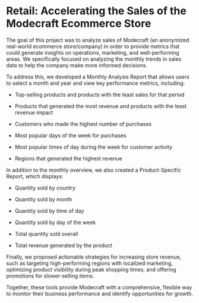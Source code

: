 # Retail: Accelerating the Sales of the Modecraft Ecommerce Store
The goal of this project was to analyze sales of Modecraft (an anonymized real-world ecommerce store/company) in order to provide metrics that could generate insights on operations, marketing, and well-performing areas. We specifically focused on analyzing the monthly trends in sales data to help the company make more informed decisions.

To address this, we developed a Monthly Analysis Report that allows users to select a month and year and view key performance metrics, including:

- Top-selling products and products with the least sales for that period

- Products that generated the most revenue and products with the least revenue impact

- Customers who made the highest number of purchases

- Most popular days of the week for purchases

- Most popular times of day during the week for customer activity

- Regions that generated the highest revenue

In addition to the monthly overview, we also created a Product-Specific Report, which displays:

- Quantity sold by country

- Quantity sold by month

- Quantity sold by time of day

- Quantity sold by day of the week

- Total quantity sold overall

- Total revenue generated by the product

Finally, we proposed actionable strategies for increasing store revenue, such as targeting high-performing regions with localized marketing, optimizing product visibility during peak shopping times, and offering promotions for slower-selling items.

Together, these tools provide Modecraft with a comprehensive, flexible way to monitor their business performance and identify opportunities for growth.

